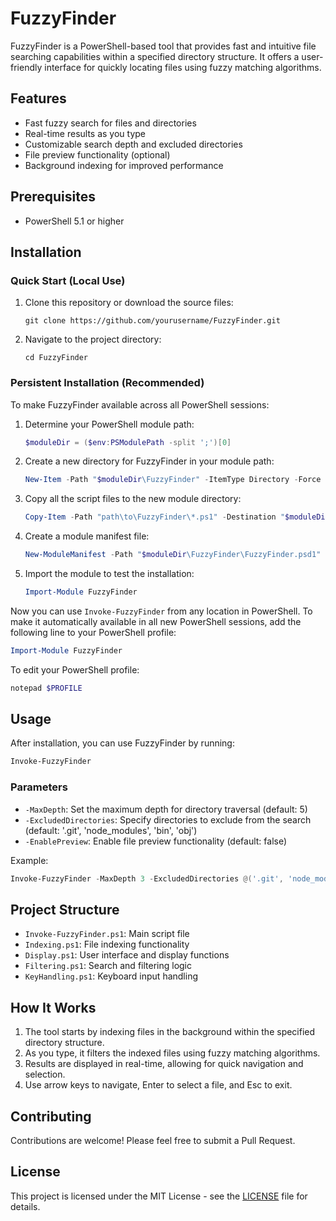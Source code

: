 # FuzzyFinder

FuzzyFinder is a PowerShell-based tool that provides fast and intuitive file searching capabilities within a specified directory structure. It offers a user-friendly interface for quickly locating files using fuzzy matching algorithms.

## Features

- Fast fuzzy search for files and directories
- Real-time results as you type
- Customizable search depth and excluded directories
- File preview functionality (optional)
- Background indexing for improved performance

## Prerequisites

- PowerShell 5.1 or higher

## Installation

### Quick Start (Local Use)

1. Clone this repository or download the source files:
   ```
   git clone https://github.com/yourusername/FuzzyFinder.git
   ```
2. Navigate to the project directory:
   ```
   cd FuzzyFinder
   ```

### Persistent Installation (Recommended)

To make FuzzyFinder available across all PowerShell sessions:

1. Determine your PowerShell module path:
   ```powershell
   $moduleDir = ($env:PSModulePath -split ';')[0]
   ```

2. Create a new directory for FuzzyFinder in your module path:
   ```powershell
   New-Item -Path "$moduleDir\FuzzyFinder" -ItemType Directory -Force
   ```

3. Copy all the script files to the new module directory:
   ```powershell
   Copy-Item -Path "path\to\FuzzyFinder\*.ps1" -Destination "$moduleDir\FuzzyFinder"
   ```

4. Create a module manifest file:
   ```powershell
   New-ModuleManifest -Path "$moduleDir\FuzzyFinder\FuzzyFinder.psd1" -RootModule "Invoke-FuzzyFinder.ps1" -FunctionsToExport "Invoke-FuzzyFinder"
   ```

5. Import the module to test the installation:
   ```powershell
   Import-Module FuzzyFinder
   ```

Now you can use `Invoke-FuzzyFinder` from any location in PowerShell. To make it automatically available in all new PowerShell sessions, add the following line to your PowerShell profile:

```powershell
Import-Module FuzzyFinder
```

To edit your PowerShell profile:
```powershell
notepad $PROFILE
```

## Usage

After installation, you can use FuzzyFinder by running:

```powershell
Invoke-FuzzyFinder
```

### Parameters

- `-MaxDepth`: Set the maximum depth for directory traversal (default: 5)
- `-ExcludedDirectories`: Specify directories to exclude from the search (default: '.git', 'node_modules', 'bin', 'obj')
- `-EnablePreview`: Enable file preview functionality (default: false)

Example:
```powershell
Invoke-FuzzyFinder -MaxDepth 3 -ExcludedDirectories @('.git', 'node_modules', 'dist') -EnablePreview
```

## Project Structure

- `Invoke-FuzzyFinder.ps1`: Main script file
- `Indexing.ps1`: File indexing functionality
- `Display.ps1`: User interface and display functions
- `Filtering.ps1`: Search and filtering logic
- `KeyHandling.ps1`: Keyboard input handling

## How It Works

1. The tool starts by indexing files in the background within the specified directory structure.
2. As you type, it filters the indexed files using fuzzy matching algorithms.
3. Results are displayed in real-time, allowing for quick navigation and selection.
4. Use arrow keys to navigate, Enter to select a file, and Esc to exit.

## Contributing

Contributions are welcome! Please feel free to submit a Pull Request.

## License

This project is licensed under the MIT License - see the [LICENSE](LICENSE) file for details.